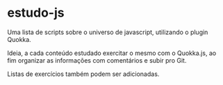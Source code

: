 # estudo-js
Uma lista de scripts sobre o universo de javascript, utilizando
o plugin Quokka.

Ideia, a cada conteúdo estudado exercitar o mesmo com o Quokka.js,
ao fim organizar as informações com comentários e subir pro Git.

Listas de exercícios também podem ser adicionadas.